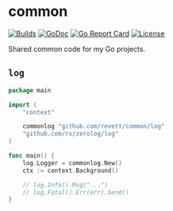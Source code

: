 # common

[![Builds](https://img.shields.io/github/checks-status/revett/common/main?label=build&style=flat-square)](https://github.com/revett/common/actions?query=branch%3Amain)
[![GoDoc](https://img.shields.io/badge/go-documentation-blue.svg?style=flat-square)](https://pkg.go.dev/github.com/revett/common)
[![Go Report Card](https://goreportcard.com/badge/github.com/revett/common?style=flat-square)](https://goreportcard.com/report/github.com/revett/common)
[![License](https://img.shields.io/badge/license-mit-blue.svg?style=flat-square)](https://github.com/revett/common/blob/main/LICENSE)

Shared common code for my Go projects.

## `log`

```go
package main

import (
	"context"

	commonlog "github.com/revett/common/log"
	"github.com/rs/zerolog/log"
)

func main() {
	log.Logger = commonlog.New()
	ctx := context.Background()

	// log.Info().Msg("...")
	// log.Fatal().Err(err).Send()
}
```
